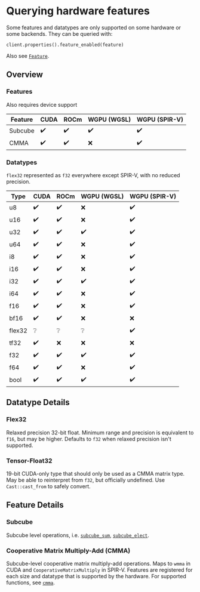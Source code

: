 # Querying hardware features

Some features and datatypes are only supported on some hardware or some backends. They can be
queried with:

```rust, ignore
client.properties().feature_enabled(feature)
```

Also see [`Feature`](https://docs.rs/cubecl/latest/cubecl/enum.Feature.html).

## Overview

### Features

Also requires device support

| Feature | CUDA | ROCm | WGPU (WGSL) | WGPU (SPIR-V) |
| ------- | ---- | ---- | ----------- | ------------- |
| Subcube | ✔️   | ✔️   | ✔️          | ✔️            |
| CMMA    | ✔️   | ✔️   | ❌          | ✔️            |

### Datatypes

`flex32` represented as `f32` everywhere except SPIR-V, with no reduced precision.

| Type   | CUDA | ROCm | WGPU (WGSL) | WGPU (SPIR-V) |
| ------ | ---- | ---- | ----------- | ------------- |
| u8     | ✔️   | ✔️   | ❌          | ✔️            |
| u16    | ✔️   | ✔️   | ❌          | ✔️            |
| u32    | ✔️   | ✔️   | ✔️          | ✔️            |
| u64    | ✔️   | ✔️   | ❌          | ✔️            |
| i8     | ✔️   | ✔️   | ❌          | ✔️            |
| i16    | ✔️   | ✔️   | ❌          | ✔️            |
| i32    | ✔️   | ✔️   | ✔️          | ✔️            |
| i64    | ✔️   | ✔️   | ❌          | ✔️            |
| f16    | ✔️   | ✔️   | ❌          | ✔️            |
| bf16   | ✔️   | ✔️   | ❌          | ❌            |
| flex32 | ❔   | ❔   | ❔          | ✔️            |
| tf32   | ✔️   | ❌   | ❌          | ❌            |
| f32    | ✔️   | ✔️   | ✔️          | ✔️            |
| f64    | ✔️   | ✔️   | ❌          | ✔️            |
| bool   | ✔️   | ✔️   | ✔️          | ✔️            |

## Datatype Details

### Flex32

Relaxed precision 32-bit float. Minimum range and precision is equivalent to `f16`, but may be
higher. Defaults to `f32` when relaxed precision isn't supported.

### Tensor-Float32

19-bit CUDA-only type that should only be used as a CMMA matrix type. May be able to reinterpret
from `f32`, but officially undefined. Use `Cast::cast_from` to safely convert.

## Feature Details

### Subcube

Subcube level operations, i.e.
[`subcube_sum`](https://docs.rs/cubecl/latest/cubecl/frontend/fn.subcube_sum.html),
[`subcube_elect`](https://docs.rs/cubecl/latest/cubecl/frontend/fn.subcube_elect.html).

### Cooperative Matrix Multiply-Add (CMMA)

Subcube-level cooperative matrix multiply-add operations. Maps to `wmma` in CUDA and
`CooperativeMatrixMultiply` in SPIR-V. Features are registered for each size and datatype that is
supported by the hardware. For supported functions, see
[`cmma`](https://docs.rs/cubecl/latest/cubecl/frontend/cmma/index.html).
